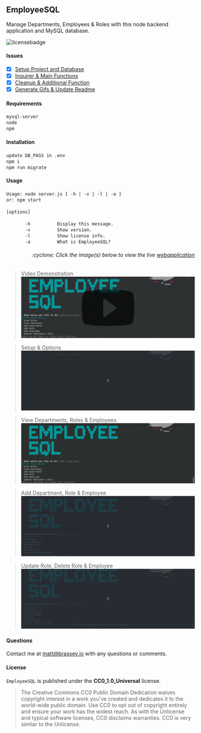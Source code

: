 ## EmployeeSQL

Manage Departments, Employees & Roles with this node backend application and MySQL database.

![licensebadge](https://img.shields.io/badge/license-CC0_1.0_Universal-blue)

#### Issues

- [x] [Setup Project and Database](https://github.com/MBrassey/EmployeeSQL/issues/1)
- [x] [Inquirer & Main Functions](https://github.com/MBrassey/EmployeeSQL/issues/2)
- [x] [Cleanup & Additional Function](https://github.com/MBrassey/EmployeeSQL/issues/3)
- [x] [Generate Gifs & Update Readme](https://github.com/MBrassey/EmployeeSQL/issues/4)

#### Requirements

    mysql-server
    node
    npm

#### Installation

    update DB_PASS in .env
    npm i
    npm run migrate

#### Usage

    Usage: node server.js [ -h | -v | -l | -a ]
    or: npm start

    [options]

           -h          Display this message.
           -v          Show version.
           -l          Show license info.
           -a          What is EmployeeSQL?

<h6><p align="right">:cyclone: Click the image(s) below to view the live <a id="Screenshots" href="https://github.com/MBrassey/EmployeeSQL">webapplication</a></p></h6>

> Video Demonstration
> [![Watch the video](./img/VideoPreview.png)](https://youtu.be/CSvmk6heM0I)

> Setup & Options
> [<img src="img/Preview1.gif">](https://github.com/MBrassey/EmployeeSQL)

> View Departments, Roles & Employees
> [<img src="img/Preview2.gif">](https://github.com/MBrassey/EmployeeSQL)

> Add Department, Role & Employee
> [<img src="img/Preview3.gif">](https://github.com/MBrassey/EmployeeSQL)

> Update Role, Delete Role & Employee
> [<img src="img/Preview4.gif">](https://github.com/MBrassey/EmployeeSQL)

#### Questions

Contact me at [matt@brassey.io](mailto:matt@brassey.io) with any questions or comments.

#### License

`EmployeeSQL` is published under the **CC0_1.0_Universal** license.

> The Creative Commons CC0 Public Domain Dedication waives copyright interest in a work you've created and dedicates it to the world-wide public domain. Use CC0 to opt out of copyright entirely and ensure your work has the widest reach. As with the Unlicense and typical software licenses, CC0 disclaims warranties. CC0 is very similar to the Unlicense.
